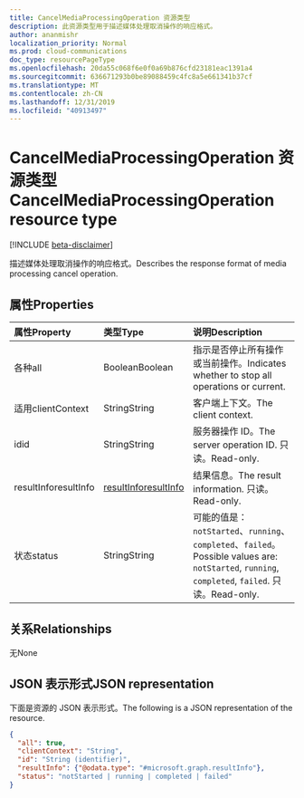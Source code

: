 ```yaml
---
title: CancelMediaProcessingOperation 资源类型
description: 此资源类型用于描述媒体处理取消操作的响应格式。
author: ananmishr
localization_priority: Normal
ms.prod: cloud-communications
doc_type: resourcePageType
ms.openlocfilehash: 20da55c068f6e0f0a69b876cfd23181eac1391a4
ms.sourcegitcommit: 636671293b0be89088459c4fc8a5e661341b37cf
ms.translationtype: MT
ms.contentlocale: zh-CN
ms.lasthandoff: 12/31/2019
ms.locfileid: "40913497"
---
```

# <a name="cancelmediaprocessingoperation-resource-type"></a><span data-ttu-id="91feb-103">CancelMediaProcessingOperation 资源类型</span><span class="sxs-lookup"><span data-stu-id="91feb-103">CancelMediaProcessingOperation resource type</span></span>

[!INCLUDE [beta-disclaimer](../../includes/beta-disclaimer.md)]

<span data-ttu-id="91feb-104">描述媒体处理取消操作的响应格式。</span><span class="sxs-lookup"><span data-stu-id="91feb-104">Describes the response format of media processing cancel operation.</span></span>

## <a name="properties"></a><span data-ttu-id="91feb-105">属性</span><span class="sxs-lookup"><span data-stu-id="91feb-105">Properties</span></span>

| <span data-ttu-id="91feb-106">属性</span><span class="sxs-lookup"><span data-stu-id="91feb-106">Property</span></span>                       | <span data-ttu-id="91feb-107">类型</span><span class="sxs-lookup"><span data-stu-id="91feb-107">Type</span></span>                        | <span data-ttu-id="91feb-108">说明</span><span class="sxs-lookup"><span data-stu-id="91feb-108">Description</span></span>                                                                                                                                       |
| :----------------------------- | :---------------------------| :-------------------------------------------------------------------------------------------------------------------------------------------------|
| <span data-ttu-id="91feb-109">各种</span><span class="sxs-lookup"><span data-stu-id="91feb-109">all</span></span>                            | <span data-ttu-id="91feb-110">Boolean</span><span class="sxs-lookup"><span data-stu-id="91feb-110">Boolean</span></span>                     | <span data-ttu-id="91feb-111">指示是否停止所有操作或当前操作。</span><span class="sxs-lookup"><span data-stu-id="91feb-111">Indicates whether to stop all operations or current.</span></span>                                                                                    |
| <span data-ttu-id="91feb-112">适用</span><span class="sxs-lookup"><span data-stu-id="91feb-112">clientContext</span></span>                  | <span data-ttu-id="91feb-113">String</span><span class="sxs-lookup"><span data-stu-id="91feb-113">String</span></span>                      | <span data-ttu-id="91feb-114">客户端上下文。</span><span class="sxs-lookup"><span data-stu-id="91feb-114">The client context.</span></span>                                                                                                                               |
| <span data-ttu-id="91feb-115">id</span><span class="sxs-lookup"><span data-stu-id="91feb-115">id</span></span>                             | <span data-ttu-id="91feb-116">String</span><span class="sxs-lookup"><span data-stu-id="91feb-116">String</span></span>                      | <span data-ttu-id="91feb-117">服务器操作 ID。</span><span class="sxs-lookup"><span data-stu-id="91feb-117">The server operation ID.</span></span> <span data-ttu-id="91feb-118">只读。</span><span class="sxs-lookup"><span data-stu-id="91feb-118">Read-only.</span></span>                                                                                              |
| <span data-ttu-id="91feb-119">resultInfo</span><span class="sxs-lookup"><span data-stu-id="91feb-119">resultInfo</span></span>                     | [<span data-ttu-id="91feb-120">resultInfo</span><span class="sxs-lookup"><span data-stu-id="91feb-120">resultInfo</span></span>](resultinfo.md) | <span data-ttu-id="91feb-121">结果信息。</span><span class="sxs-lookup"><span data-stu-id="91feb-121">The result information.</span></span>  <span data-ttu-id="91feb-122">只读。</span><span class="sxs-lookup"><span data-stu-id="91feb-122">Read-only.</span></span>                                                                                              |
| <span data-ttu-id="91feb-123">状态</span><span class="sxs-lookup"><span data-stu-id="91feb-123">status</span></span>                         | <span data-ttu-id="91feb-124">String</span><span class="sxs-lookup"><span data-stu-id="91feb-124">String</span></span>                      | <span data-ttu-id="91feb-125">可能的值是：`notStarted`、`running`、`completed`、`failed`。</span><span class="sxs-lookup"><span data-stu-id="91feb-125">Possible values are: `notStarted`, `running`, `completed`, `failed`.</span></span> <span data-ttu-id="91feb-126">只读。</span><span class="sxs-lookup"><span data-stu-id="91feb-126">Read-only.</span></span>                                                  |

## <a name="relationships"></a><span data-ttu-id="91feb-127">关系</span><span class="sxs-lookup"><span data-stu-id="91feb-127">Relationships</span></span>
<span data-ttu-id="91feb-128">无</span><span class="sxs-lookup"><span data-stu-id="91feb-128">None</span></span>

## <a name="json-representation"></a><span data-ttu-id="91feb-129">JSON 表示形式</span><span class="sxs-lookup"><span data-stu-id="91feb-129">JSON representation</span></span>

<span data-ttu-id="91feb-130">下面是资源的 JSON 表示形式。</span><span class="sxs-lookup"><span data-stu-id="91feb-130">The following is a JSON representation of the resource.</span></span>

<!-- {
  "blockType": "resource",
  "optionalProperties": [

  ],
  "@odata.type": "microsoft.graph.cancelMediaProcessingOperation"
}-->
```json
{
  "all": true,
  "clientContext": "String",
  "id": "String (identifier)",
  "resultInfo": {"@odata.type": "#microsoft.graph.resultInfo"},
  "status": "notStarted | running | completed | failed"
}
```

<!-- uuid: 8fcb5dbc-d5aa-4681-8e31-b001d5168d79
2015-10-25 14:57:30 UTC -->
<!-- {
  "type": "#page.annotation",
  "description": "cancelMediaProcessingOperation resource",
  "keywords": "",
  "section": "documentation",
  "tocPath": ""
}-->
